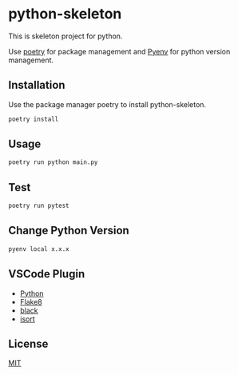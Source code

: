 # python-skeleton

This is skeleton project for python.

Use [poetry](https://python-poetry.org/) for package management
and [Pyenv](https://github.com/pyenv/pyenv) for python version management.

## Installation

Use the package manager poetry to install python-skeleton.

```bash
poetry install
```

## Usage

```bash
poetry run python main.py
```

## Test

```bash
poetry run pytest
```

## Change Python Version

```bash
pyenv local x.x.x
```

## VSCode Plugin

- [Python](https://marketplace.visualstudio.com/items?itemName=ms-python.python)
- [Flake8](https://marketplace.visualstudio.com/items?itemName=ms-python.flake8)
- [black](https://marketplace.visualstudio.com/items?itemName=ms-python.black-formatter)
- [isort](https://marketplace.visualstudio.com/items?itemName=ms-python.isort)

## License

[MIT](https://choosealicense.com/licenses/mit/)

```

```
